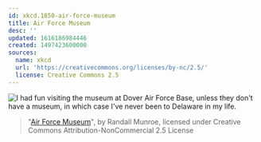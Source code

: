 ```yaml
---
id: xkcd.1850-air-force-museum
title: Air Force Museum
desc: ''
updated: 1616186984446
created: 1497423600000
sources:
  name: xkcd
  url: 'https://creativecommons.org/licenses/by-nc/2.5/'
  license: Creative Commons 2.5
---
```

![I had fun visiting the museum at Dover Air Force Base, unless they don't have a museum, in which case I've never been to Delaware in my life.](https://imgs.xkcd.com/comics/air_force_museum.png)
> "[Air Force Museum](https://xkcd.com/1850/)", by Randall Munroe, licensed under Creative Commons Attribution-NonCommercial 2.5 License

